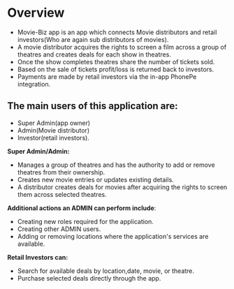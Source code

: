 # Overview
- Movie-Biz app is an app which connects Movie distributors and retail investors(Who are again sub distributors of movies).
- A movie distributor acquires the rights to screen a film across a group of theatres and creates deals for each show in theatres.
- Once the show completes theatres share the number of tickets sold.
- Based on the sale of tickets profit/loss is returned back to investors.
-  Payments are made by retail investors via the in-app PhonePe integration.

## The main users of this application are:

- Super Admin(app owner)
- Admin(Movie distributor) 
- Investor(retail investors).
 
 **Super Admin/Admin:**

- Manages a group of theatres and has the authority to add or remove theatres from their ownership.
- Creates new movie entries or updates existing details.
- A distributor creates deals for movies after acquiring the rights to screen them across selected theatres.

**Additional actions an ADMIN can perform include**:

- Creating new roles required for the application.
- Creating other ADMIN users.
- Adding or removing locations where the application's services are available.

**Retail Investors can:**
- Search for available deals by location,date, movie, or theatre.
- Purchase selected deals directly through the app.
